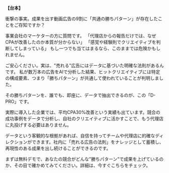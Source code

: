 **【台本】**

衝撃の事実。成果を出す動画広告の9割に「共通の勝ちパターン」が存在したことをご存知ですか？

事業会社のマーケターの方に質問です。
「代理店からの報告だけでは、なぜCPAが改善したのか本質が分からない」
「感覚や経験則でクリエイティブを判断してしまっている」
もし一つでも当てはまるなら、このままでは危険かもしれません。

ご安心ください。実は、"売れる"広告にはデータに基づいた明確な法則があるんです。
私が数万本の広告をAIで分析した結果、ヒットクリエイティブには特定の構成要素、つまり「勝ちパターン」が共通して使われていることが判明しました。

その勝ちパターンを、誰でも、即座に、データで抽出できるのが、この「D-PRO」です。

実際に導入した企業では、平均CPA30%改善という実績も出ています。競合の成功事例をデータで分析し、自社のクリエイティブに活かすことで、もう代理店に丸投げする必要はありません。

データという客観的な根拠があれば、自信を持ってチームや代理店に的確なディレクションができます。社内に「売れる広告の法則」をナレッジとして蓄積し、再現性のある成果を出し続けることができるのです。

まずは無料デモで、あなたの競合がどんな"勝ちパターン"で成果を上げているのか、その目で確かめてみてください。詳細は、今すぐこちらをチェック。
